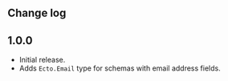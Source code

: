 ## Change log

## 1.0.0

- Initial release.
- Adds `Ecto.Email` type for schemas with email address fields.
